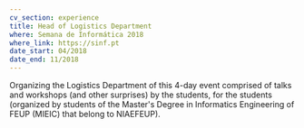 ```yaml
---
cv_section: experience
title: Head of Logistics Department
where: Semana de Informática 2018
where_link: https://sinf.pt
date_start: 04/2018
date_end: 11/2018
---
```


Organizing the Logistics Department of this 4-day event comprised of
talks and workshops (and other surprises) by the students, for the
students (organized by students of the Master's Degree in Informatics Engineering of FEUP (MIEIC) that belong to NIAEFEUP).
